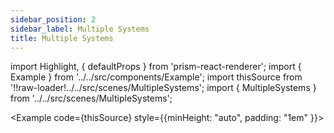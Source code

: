 ```yaml
---
sidebar_position: 2
sidebar_label: Multiple Systems
title: Multiple Systems
---
```


import Highlight, { defaultProps } from 'prism-react-renderer';
import { Example } from '../../src/components/Example';
import thisSource from '!!raw-loader!../../src/scenes/MultipleSystems';
import { MultipleSystems } from '../../src/scenes/MultipleSystems';

<Example code={thisSource} style={{minHeight: "auto", padding: "1em" }}>
<MultipleSystems />
</Example>
